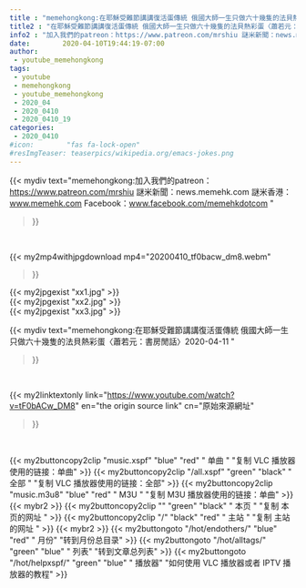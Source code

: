 ```yaml
---
title : "memehongkong:在耶穌受難節講講復活蛋傳統 俄國大師一生只做六十幾隻的法貝熱彩蛋〈蕭若元：書房閒話〉2020-04-11 "
title2 : "在耶穌受難節講講復活蛋傳統 俄國大師一生只做六十幾隻的法貝熱彩蛋〈蕭若元：書房閒話〉2020-04-11 "
info2 : "加入我們的patreon：https://www.patreon.com/mrshiu 謎米新聞：news.memehk.com 謎米香港： www.memehk.com Facebook：www.facebook.com/memehkdotcom "
date:        2020-04-10T19:44:19-07:00
author:
 - youtube_memehongkong
tags:
 - youtube
 - memehongkong
 - youtube_memehongkong
 - 2020_04
 - 2020_0410
 - 2020_0410_19
categories:
 - 2020_0410
#icon:        "fas fa-lock-open"
#resImgTeaser: teaserpics/wikipedia.org/emacs-jokes.png
---
```


{{< mydiv text="memehongkong:加入我們的patreon：https://www.patreon.com/mrshiu 謎米新聞：news.memehk.com 謎米香港： www.memehk.com Facebook：www.facebook.com/memehkdotcom "
>}}
<br>


{{< my2mp4withjpgdownload mp4="20200410_tf0bacw_dm8.webm"
>}}

{{< my2jpgexist "xx1.jpg" >}}<br>
{{< my2jpgexist "xx2.jpg" >}}<br>
{{< my2jpgexist "xx3.jpg" >}}<br>



{{< mydiv text="memehongkong:在耶穌受難節講講復活蛋傳統 俄國大師一生只做六十幾隻的法貝熱彩蛋〈蕭若元：書房閒話〉2020-04-11 "
>}}
<br>

{{< my2linktextonly link="https://www.youtube.com/watch?v=tF0bACw_DM8"
en="the origin source link" cn="原始來源網址"
>}}


<br>

{{< my2buttoncopy2clip "music.xspf"        "blue"   "red"    " 单曲 "  "复制 VLC 播放器使用的链接：单曲" >}} {{< my2buttoncopy2clip "/all.xspf"         "green"  "black"  " 全部 "  "复制 VLC 播放器使用的链接：全部" >}} {{< my2buttoncopy2clip "music.m3u8"        "blue"   "red"    " M3U  "    "复制 M3U 播放器使用的链接：单曲" >}} {{< mybr2 >}} {{< my2buttoncopy2clip ""                  "green"  "black"  " 本页 "    "复制 本页的网址 " >}} {{< my2buttoncopy2clip "/"                 "black"  "red"    " 主站 "    "复制 主站的网址 " >}} {{< mybr2 >}} {{< my2buttongoto      "/hot/endothers/"   "blue"   "red"    " 月份"   "转到月份总目录" >}} {{< my2buttongoto      "/hot/alltags/"     "green"  "blue"   " 列表"   "转到文章总列表" >}} {{< my2buttongoto      "/hot/helpxspf/"    "green"  "blue"   " 播放器" "如何使用 VLC 播放器或者 IPTV 播放器的教程" >}} 

